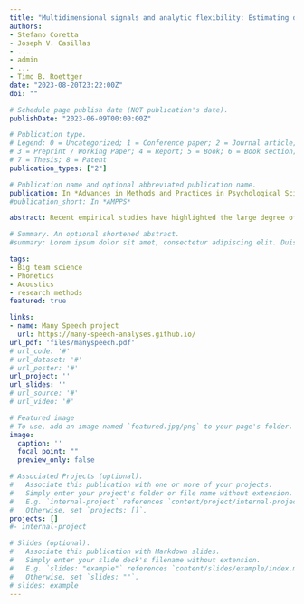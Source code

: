 ```yaml
---
title: "Multidimensional signals and analytic flexibility: Estimating degrees of freedom in human speech analyses"
authors:
- Stefano Coretta
- Joseph V. Casillas
- ...
- admin
- ...
- Timo B. Roettger
date: "2023-08-20T23:22:00Z"
doi: ""

# Schedule page publish date (NOT publication's date).
publishDate: "2023-06-09T00:00:00Z"

# Publication type.
# Legend: 0 = Uncategorized; 1 = Conference paper; 2 = Journal article;
# 3 = Preprint / Working Paper; 4 = Report; 5 = Book; 6 = Book section;
# 7 = Thesis; 8 = Patent
publication_types: ["2"]

# Publication name and optional abbreviated publication name.
publication: In *Advances in Methods and Practices in Psychological Sciences. 6*(3), 1-29, https://doi.org/10.1177/25152459231162567
#publication_short: In *AMPPS*

abstract: Recent empirical studies have highlighted the large degree of analytic flexibility in data analysis which can lead to substantially different conclusions based on the same data set. Thus, researchers have expressed their concerns that these researcher degrees of freedom might facilitate bias and can lead to claims that do not stand the test of time. Even greater flexibility is to be expected in fields in which the primary data lend themselves to a variety of possible operationalizations. The multidimensional, temporally extended nature of speech constitutes an ideal testing ground for assessing the variability in analytic approaches, which derives not only from aspects of statistical modeling, but also from decisions regarding the quantification of the measured behavior. In the present study, we gave the same speech production data set to 46 teams of researchers and asked them to answer the same research question, resulting in substantial variability in reported effect sizes and their interpretation. Using Bayesian meta-analytic tools, we further find little to no evidence that the observed variability can be explained by analysts' prior beliefs, expertise or the perceived quality of their analyses. In light of this idiosyncratic variability, we recommend that researchers more transparently share details of their analysis, strengthen the link between theoretical construct and quantitative system and calibrate their (un)certainty in their conclusions.

# Summary. An optional shortened abstract.
#summary: Lorem ipsum dolor sit amet, consectetur adipiscing elit. Duis posuere tellus ac convallis placerat. Proin tincidunt magna sed ex sollicitudin condimentum.

tags:
- Big team science
- Phonetics
- Acoustics
- research methods
featured: true

links:
- name: Many Speech project
  url: https://many-speech-analyses.github.io/
url_pdf: 'files/manyspeech.pdf'
# url_code: '#'
# url_dataset: '#'
# url_poster: '#'
url_project: ''
url_slides: ''
# url_source: '#'
# url_video: '#'

# Featured image
# To use, add an image named `featured.jpg/png` to your page's folder. 
image:
  caption: ''
  focal_point: ""
  preview_only: false

# Associated Projects (optional).
#   Associate this publication with one or more of your projects.
#   Simply enter your project's folder or file name without extension.
#   E.g. `internal-project` references `content/project/internal-project/index.md`.
#   Otherwise, set `projects: []`.
projects: []
#- internal-project

# Slides (optional).
#   Associate this publication with Markdown slides.
#   Simply enter your slide deck's filename without extension.
#   E.g. `slides: "example"` references `content/slides/example/index.md`.
#   Otherwise, set `slides: ""`.
# slides: example
---
```


